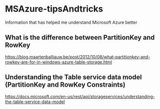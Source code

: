 # MSAzure-tipsAndtricks
Information that has helped me understand Microsoft Azure better


## What is the difference between PartitionKey and RowKey
https://blog.maartenballiauw.be/post/2012/10/08/what-partitionkey-and-rowkey-are-for-in-windows-azure-table-storage.html

## Understanding the Table service data model (PartitionKey and RowKey Constraints) 
https://docs.microsoft.com/en-us/rest/api/storageservices/understanding-the-table-service-data-model